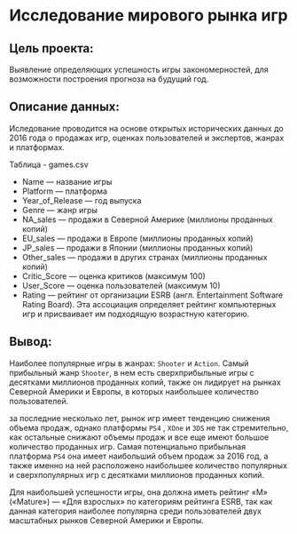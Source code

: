 # Исследование мирового рынка игр
## Цель проекта: 
Выявление определяющих успешность игры закономерностей, для возможности построения прогноза на будущий год. 
## Описание данных:
Иследование проводится на основе открытых исторических данных до 2016 года о продажах игр, оценках пользователей и экспертов, жанрах и платформах.
    
Таблица - games.csv 

* Name — название игры
* Platform — платформа
* Year_of_Release — год выпуска
* Genre — жанр игры
* NA_sales — продажи в Северной Америке (миллионы проданных копий)
* EU_sales — продажи в Европе (миллионы проданных копий)
* JP_sales — продажи в Японии (миллионы проданных копий)
* Other_sales — продажи в других странах (миллионы проданных копий)
* Critic_Score — оценка критиков (максимум 100)
* User_Score — оценка пользователей (максимум 10)
* Rating — рейтинг от организации ESRB (англ. Entertainment Software Rating
Board). Эта ассоциация определяет рейтинг компьютерных игр и присваивает
им подходящую возрастную категорию.
## Вывод:
Наиболее популярные игры в жанрах: `Shooter` и `Action`. Самый прибыльный жанр `Shooter`, в нем есть сверхприбыльные игры с десятками миллионов проданных копий, также он лидирует на рынках Северной Америки и Европы, в которых наибольшее количество пользователей.

за последние несколько лет, рынок игр имеет тенденцию снижения объема продаж, однако платформы `PS4` , `XOne` и `3DS` не так стремительно, как остальные снижают объемы продаж и все еще имеют большое количество проданных игр. Самая потенциально прибыльная платформа `PS4` она имеет наибольший объем продаж за 2016 год, а также именно на ней расположено наибольшее количество популярных и  сверхпопулярных игр с десятками миллионов проданных копий.

Для наибольшей успешности игры, она должна иметь рейтинг «M» («Mature») — «Для взрослых» по категориям рейтинга ESRB, так как данная категория наиболее популярна среди пользователей двух масштабных рынков Северной Америки и Европы.
